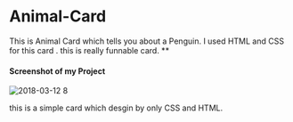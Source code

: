 # Animal-Card
This is Animal Card which tells you about a Penguin. 
I used HTML and CSS for this card .
this is really funnable card. 
**
#### Screenshot of my Project

![2018-03-12 8](https://user-images.githubusercontent.com/37179627/37298950-e5f67ae2-2647-11e8-8b12-2953aeb7c7c3.png)

this is a simple card which desgin by only CSS and HTML.

